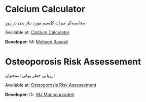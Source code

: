 # Calcium Calculator
محاسبه‌گر میزان کلسیم مورد نیاز بدن در روز


Available at: [Calcium Calculator](https://mansourzadeh.github.io/calcium-calculator/)

**Developer**: Mr [Mohsen Rasouli](https://github.com/mohsen-rasouli)

# Osteoporosis Risk Assessement
ارزیابی خطر پوکی استخوان

Available at: [Osteoporosis Risk Assessement](https://mansourzadeh.github.io/calcium-calculator/Osteoprosis_Risk_Check.html)

**Developer**: Dr. [MJ Mansourzadeh](https://mansourzadeh.github.io)
